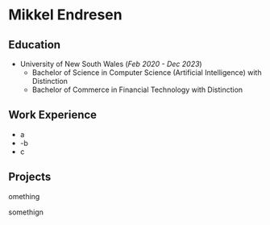 # Mikkel Endresen


## Education
- University of New South Wales (_Feb 2020 - Dec 2023_)
  - Bachelor of Science in Computer Science (Artificial Intelligence) with Distinction
  - Bachelor of Commerce in Financial Technology with Distinction

## Work Experience
- a
- -b
- c

## Projects
omething

somethign
